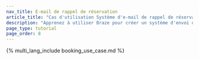 ```yaml
---
nav_title: E-mail de rappel de réservation
article_title: "Cas d'utilisation Système d'e-mail de rappel de réservation"
description: "Apprenez à utiliser Braze pour créer un système d'envoi de messages e-mail de rappel de réservation qui permet aux utilisateurs de créer des réservations et de recevoir des e-mails de rappel."
page_type: tutorial
page_order: 8
---
```


{% multi_lang_include booking_use_case.md %}